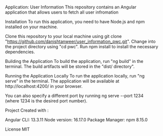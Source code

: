 Application:  User Information
This repository contains an Angular application that allows users to fetch all user infromation

Installation
To run this application, you need to have Node.js and npm installed on your machine.

Clone this repository to your local machine using git clone "https://github.com/danishtanweer/user_information_pwc.git".
Change into the project directory using "cd pwc".
Run npm install to install the necessary dependencies.

Building the Application
To build the application, run "ng build" in the terminal. The build artifacts will be stored in the "dist/ directory".

Running the Application Locally
To run the application locally, run "ng serve" in the terminal. The application will be available at http://localhost:4200/ in your browser.

You can also specify a different port by running ng serve --port 1234 (where 1234 is the desired port number).

Project Created with :

Angular CLI: 13.3.11
Node version: 16.17.0
Package Manager: npm 8.15.0


License
MIT
